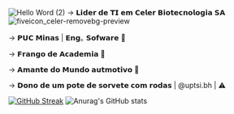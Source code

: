 ![Hello Word (2)](https://github.com/user-attachments/assets/b27d883e-6766-4d80-9909-8b4fb789725d)
-> 𝗟𝗶𝗱𝗲𝗿 𝗱𝗲 𝗧𝗜 𝗲𝗺 𝗖𝗲𝗹𝗲𝗿 𝗕𝗶𝗼𝘁𝗲𝗰𝗻𝗼𝗹𝗼𝗴𝗶𝗮 𝗦𝗔  ![fiveicon_celer-removebg-preview](https://github.com/user-attachments/assets/8fbfe200-8005-4b58-acae-b3101fbce456)

-> 𝗣𝗨𝗖 𝗠𝗶𝗻𝗮𝘀 | 𝗘𝗻𝗴｡ 𝗦𝗼𝗳𝘄𝗮𝗿𝗲 👾

-> 𝗙𝗿𝗮𝗻𝗴𝗼 𝗱𝗲 𝗔𝗰𝗮𝗱𝗲𝗺𝗶𝗮 💪

-> 𝗔𝗺𝗮𝗻𝘁𝗲 𝗱𝗼 𝗠𝘂𝗻𝗱𝗼 𝗮𝘂𝘁𝗺𝗼𝘁𝗶𝘃𝗼 🚗

-> 𝗗𝗼𝗻𝗼 𝗱𝗲 𝘂𝗺 𝗽𝗼𝘁𝗲 𝗱𝗲 𝘀𝗼𝗿𝘃𝗲𝘁𝗲 𝗰𝗼𝗺 𝗿𝗼𝗱𝗮𝘀 | @uptsi.bh | ⚠️

[![GitHub Streak](https://github-readme-streak-stats.herokuapp.com?user=DMendes7&theme=dark&hide_border=true&locale=pt_BR&date_format=j%2Fn%5B%2FY%5D&mode=weekly)](https://git.io/streak-stats) ![Anurag's GitHub stats](https://github-readme-stats.vercel.app/api?username=DMendes7&show_icons=true&theme=transparent)

